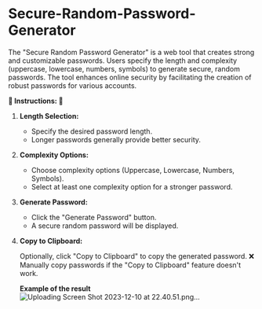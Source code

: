 # Secure-Random-Password-Generator
The "Secure Random Password Generator" is a web tool that creates strong and customizable passwords. Users specify the length and complexity (uppercase, lowercase, numbers, symbols) to generate secure, random passwords. The tool enhances online security by facilitating the creation of robust passwords for various accounts.

**👾 Instructions: 👾**

1. **Length Selection:**
   
    - Specify the desired password length.
    - Longer passwords generally provide better security.
3. **Complexity Options:**
   
    - Choose complexity options (Uppercase, Lowercase, Numbers, Symbols).
    - Select at least one complexity option for a stronger password.
4. **Generate Password:**
   
    - Click the "Generate Password" button.
    - A secure random password will be displayed.
5. **Copy to Clipboard:**
   
    Optionally, click "Copy to Clipboard" to copy the generated password.
   ❌ Manually copy passwords if the "Copy to Clipboard" feature doesn't work.

   **Example of the result**
 ![Uploading Screen Shot 2023-12-10 at 22.40.51.png…]()

